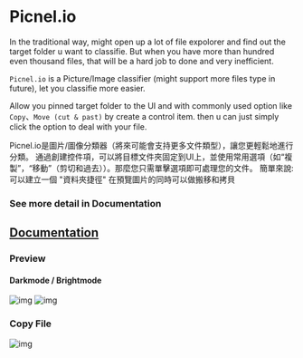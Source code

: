 # Picnel.io


In the traditional way, might open up a lot of file expolorer and find out the target folder u want to classifie. But when you have more than hundred even thousand files, that will be a hard job to done and very inefficient.

`Picnel.io` is a Picture/Image classifier (might support more files type in future), let you classifie more easier.

Allow you pinned target folder to the UI and with commonly used option like `Copy`、`Move (cut & past)` by create a control item. then u can just simply click the option to deal with your file.


Picnel.io是圖片/圖像分類器（將來可能會支持更多文件類型），讓您更輕鬆地進行分類。  通過創建控件項，可以將目標文件夾固定到UI上，並使用常用選項（如“複製”，“移動”（剪切和過去））。那麼您只需單擊選項即可處理您的文件。
簡單來說: 可以建立一個 "資料夾捷徑" 在預覽圖片的同時可以做搬移和拷貝


### See more detail in Documentation
## [Documentation](https://proladon.gitbook.io/picnel-io/)

### Preview
#### Darkmode / Brightmode
![img](https://github.com/Proladon/Picnel.io/blob/master/preview/dark.png)
![img](https://github.com/Proladon/Picnel.io/blob/master/preview/bright.png)

### Copy File
![img](https://github.com/Proladon/Picnel.io/blob/master/preview/preview_1.gif)

